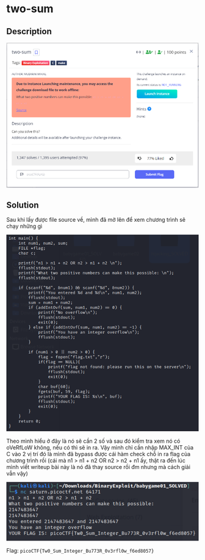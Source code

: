 # **two-sum**

## **Description**

![description](/2023/picoctf2023/binary_exploitation/two_sum/images/description.png)

## **Solution**

Sau khi lấy được file source về, mình đã mở lên để xem chương trình sẽ chạy những gì

![fileSource](/2023/picoctf2023/binary_exploitation/two_sum/images/fileSource.png)

Theo mình hiểu ở đây là nó sẽ cần 2 số và sau đó kiểm tra xem nó có oVeRfLoW không, nếu có thì sẽ in ra. Vậy mình chỉ cần nhập MAX_INT của C vào 2 vị trí đó là mình đã bypass được cái hàm check chỗ in ra flag của chương trình rồi (cái mà n1 > n1 + n2 OR n2 > n2 + n1 ấy, thật ra đến lúc mình viết writeup bài này là nó đã thay source rồi đm nhưng mà cách giải vẫn vậy)

![solved](/2023/picoctf2023/binary_exploitation/two_sum/images/solved.png)

Flag: `picoCTF{Tw0_Sum_Integer_Bu773R_0v3rfl0w_f6ed8057}`

